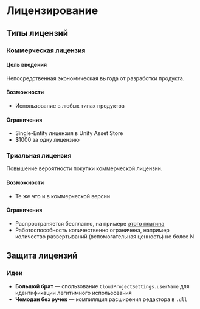 # Лицензирование

## Типы лицензий

### Коммерческая лицензия

#### Цель введения

Непосредственная экономическая выгода от разработки продукта. 

#### Возможности

- Использование в любых типах продуктов

#### Ограничения

- Single-Entity лицензия в Unity Asset Store
- $1000 за одну лицензию

### Триальная лицензия

Повышение вероятности покупки коммерческой лицензии.

#### Возможности

- Те же что и в коммерческой версии

#### Ограничения

- Распространяется бесплатно, на примере [этого плагина](https://assetstore.unity.com/packages/tools/camera/ultimate-replay-2-0-trial-version-178603#content)
- Работоспособность количественно ограничена, например количество развертываний (вспомогательная ценность) не более N

## Защита лицензий

### Идеи

- **Большой брат** — спользование `CloudProjectSettings.userName` для идентификации легитимного использования
- **Чемодан без ручек** — компиляция расширения редактора в `.dll`
